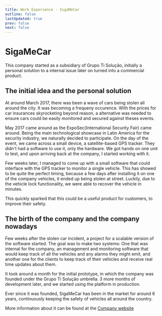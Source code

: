 ```yaml
---
title: Work Experience - SigaMeCar
outline: false
lastUpdated: true
prev: false
next: false
---
```


# SigaMeCar

This company started as a subsidiary of Grupo Ti Solução, initially a personal solution to a internal issue later on turned into a commercial product.

## The initial idea and the personal solution

At around March 2017, there was been a wave of cars being stolen all around the city. It was becoming a frequeny occurence. With the prices for car insurances skyrocketing beyond reason, a alternative was needed to ensure cars could be easily monitored and secured against theses events.

May 2017 came around as the ExpoSec(International Security Fair) came around. Being the main technological showcase in Latin America for the security industry, we naturally decided to participate. On the day of the event, we came across a small device, a satellite-based GPS tracker. They didn't had a software to use it, only the hardware. We got hands on one unit to test, and upon arriving back at the company, I started working with it.

Few weeks later, I managed to come up with a small software that could interface with the GPS tracker to monitor a single vehicle. This has showed to be quite the perfect timing, because a few days after installing it on one of the company vehicles, it ended up being stolen at street. Luckily, due to the vehicle lock functionality, we were able to recover the vehicle in minutes.

This quickly sparked that this could be a useful product for customers, to improve their safety.

## The birth of the company and the company nowadays

Few weeks after the stolen car incident, a project for a scalable version of the software started. The goal was to make two systems: One that was internal for the company, an management and monitoring software that would keep track of all the vehicles and any alarms they might emit, and another one for the clients to keep track of their vehicles and receive real time updates about them.

It took around a month for the initial prototype, in which the company was founded under the Grupo Ti Solução umbrella. 3 more months of development later, and we started using the platform in production.

Ever since it was founded, SigaMeCar has been in the market for around 6 years, continuously keeping the safety of vehicles all around the country.

More information about it can be found at the [Company website](https://sigamecar.com.br)
